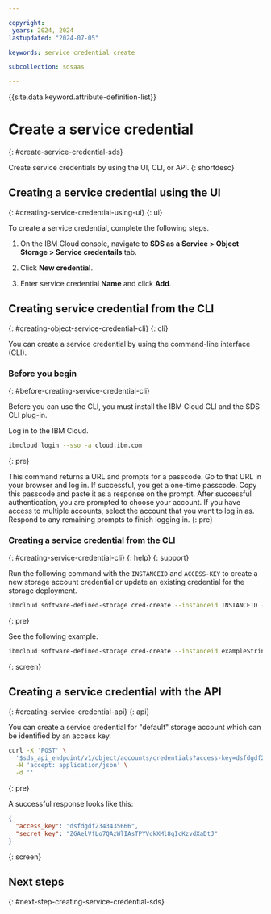 ```yaml
---

copyright:
 years: 2024, 2024
lastupdated: "2024-07-05"

keywords: service credential create

subcollection: sdsaas

---
```


{{site.data.keyword.attribute-definition-list}}

# Create a service credential
{: #create-service-credential-sds}

Create service credentials by using the UI, CLI, or API.
{: shortdesc}



## Creating a service credential using the UI
{: #creating-service-credential-using-ui}
{: ui}

To create a service credential, complete the following steps.

1. On the IBM Cloud console, navigate to **SDS as a Service > Object Storage > Service credentails** tab.

2. Click **New credential**.

3. Enter service credential **Name** and click **Add**.


## Creating service credential from the CLI
{: #creating-object-service-credential-cli}
{: cli}

You can create a service credential by using the command-line interface (CLI).

### Before you begin
{: #before-creating-service-credential-cli}

Before you can use the CLI, you must install the IBM Cloud CLI and the SDS CLI plug-in.



Log in to the IBM Cloud.

```sh
ibmcloud login --sso -a cloud.ibm.com
```
{: pre}

This command returns a URL and prompts for a passcode. Go to that URL in your browser and log in. If successful, you get a one-time passcode. Copy this passcode and paste it as a response on the prompt. After successful authentication, you are prompted to choose your account. If you have access to multiple accounts, select the account that you want to log in as. Respond to any remaining prompts to finish logging in.
{: pre}

### Creating a service credential from the CLI
{: #creating-service-credential-cli}
{: help}
{: support}

Run the following command with the `INSTANCEID` and `ACCESS-KEY` to create a new storage account credential or update an existing credential for the storage deployment.

```sh
ibmcloud software-defined-storage cred-create --instanceid INSTANCEID --access-key ACCESS-KEY
```
{: pre}

See the following example.

```bash
ibmcloud software-defined-storage cred-create --instanceid exampleString --access-key exampleString

```
{: screen}



## Creating a service credential with the API
{: #creating-service-credential-api}
{: api}

You can create a service credential for "default" storage account which can be identified by an access key.

```sh
curl -X 'POST' \
  '$sds_api_endpoint/v1/object/accounts/credentials?access-key=dsfdgdf2343435666' \
  -H 'accept: application/json' \
  -d ''

```
{: pre}

A successful response looks like this:

```json
{
  "access_key": "dsfdgdf2343435666",
  "secret_key": "ZGAelVfLo7QAzWlIAsTPYVckXMl8gIcKzvdXaDtJ"
}
```
{: screen}


## Next steps
{: #next-step-creating-service-credential-sds}
